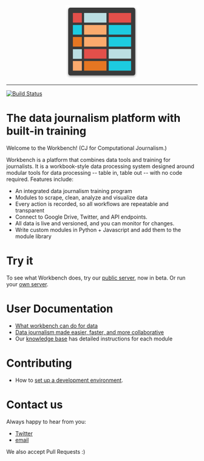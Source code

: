 <div align="center">
  <img src="https://github.com/CJWorkbench/cjworkbench/blob/master/assets/images/app-icons/android-chrome-192x192.png"><br>
</div>

-----------------
[![Build Status](https://travis-ci.org/CJWorkbench/cjworkbench.svg?branch=master)](https://travis-ci.org/CJWorkbench/cjworkbench)

#  The data journalism platform with built-in training

Welcome to the Workbench! (CJ for Computational Journalism.) 

Workbench is a platform that combines data tools and training for journalists. It is a workbook-style data processing system designed around modular tools for data processing -- table in, table out -- with no code required. Features include:

- An integrated data journalism training program
- Modules to scrape, clean, analyze and visualize data 
- Every action is recorded, so all workflows are repeatable and transparent
- Connect to Google Drive, Twitter, and API endpoints. 
- All data is live and versioned, and you can monitor for changes.
- Write custom modules in Python + Javascript and add them to the module library

# Try it

To see what Workbench does, try our [public server](http://workbenchdata.org), now in beta. Or run your [own server](https://github.com/jstray/cjworkbench/wiki/Deployment).

# User Documentation

- [What workbench can do for data](https://medium.com/@Workbench/what-workbench-can-do-for-data-c8534384c978)
- [Data journalism made easier, faster, and more collaborative](https://medium.com/@Workbench/data-journalism-made-easier-faster-and-more-collaborative-e33081bf0080)
- Our [knowledge base](http://help.cjworkbench.org/) has detailed instructions for each module

# Contributing 
- How to [set up a development environment](https://github.com/jstray/cjworkbench/wiki/Setting-up-a-development-environment).

# Contact us
Always happy to hear from you:
 - [Twitter](https://twitter.com/workbenchdata)
 - [email](mailto:hello@workbenchdata.org)
 
 We also accept Pull Requests :)
